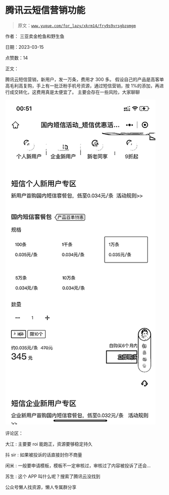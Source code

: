 # 腾讯云短信营销功能

> 原文：[`www.yuque.com/for_lazy/xkrm14/fry9s9vrsgbzpmgm`](https://www.yuque.com/for_lazy/xkrm14/fry9s9vrsgbzpmgm)

作者： 三亚卖金枪鱼和野生鱼

日期：2023-03-15

点赞数：14

正文：

腾讯云短信营销，新用户，发一万条，费用才 300 多。 假设自己的产品是高客单高毛利高复购，手上有一批泛粉手机号资源，通过短信营销，按 1%的添加，再进行成交转化，这费用真是太便宜了。 主要会存在一些风险，大家聊聊

![](img/c17818a677bfd8d9d0362321d599f960.png)  

评论区：

大江 : 主要要 roi 能跑正，资源要够稳定持久

抖 sir : 如果被投诉的话直接封你不商量

闲米 : 一般要申请模板，模板不一定审核过，审核过了内容被投诉了还会...

苏生 : 这个 APP 叫什么呢？搜索了腾讯云没找到

公众号懒人找资源，懒人专属群分享

